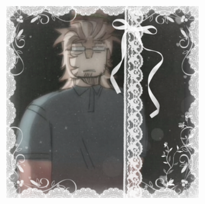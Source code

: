 
![image alt](https://github.com/007blacklisted/007blacklisted/blob/736e3a33ce2b05c1ef9337fed2bc0697d9e182f0/Untitled160_20250328110933.png)
